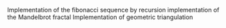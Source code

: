 Implementation of the fibonacci sequence by recursion
implementation of the Mandelbrot fractal
Implementation of geometric triangulation
